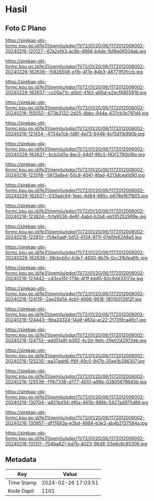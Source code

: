 # Hasil

## Foto C Plano

https://sirekap-obj-formc.kpu.go.id/fe31/pemilu/pdpr/11/72/01/20/06/1172012006002-20240216-120127--67a2ef43-ac9b-4986-b4de-1bf6e06504ab.jpg

https://sirekap-obj-formc.kpu.go.id/fe31/pemilu/pdpr/11/72/01/20/06/1172012006002-20240226-162636--15826508-e11b-4f7e-84b3-48771ff2fccb.jpg

https://sirekap-obj-formc.kpu.go.id/fe31/pemilu/pdpr/11/72/01/20/06/1172012006002-20240226-162637--cc00a71c-a5b0-4163-a95d-e2ecf6855919.jpg

https://sirekap-obj-formc.kpu.go.id/fe31/pemilu/pdpr/11/72/01/20/06/1172012006002-20240216-155052--673b3122-2d25-4bbc-944a-437cb3e797d4.jpg

https://sirekap-obj-formc.kpu.go.id/fe31/pemilu/pdpr/11/72/01/20/06/1172012006002-20240216-121454--4734a7cb-fd8f-4e73-9448-4cf5d11b990b.jpg

https://sirekap-obj-formc.kpu.go.id/fe31/pemilu/pdpr/11/72/01/20/06/1172012006002-20240226-162637--bcb2a11e-8ec5-44d1-96c5-f83f2780b16e.jpg

https://sirekap-obj-formc.kpu.go.id/fe31/pemilu/pdpr/11/72/01/20/06/1172012006002-20240216-122018--5813a8e4-50c8-4041-8fad-4213dcea1d90.jpg

https://sirekap-obj-formc.kpu.go.id/fe31/pemilu/pdpr/11/72/01/20/06/1172012006002-20240226-162637--033adc94-1eec-4d94-885c-b678e167f805.jpg

https://sirekap-obj-formc.kpu.go.id/fe31/pemilu/pdpr/11/72/01/20/06/1172012006002-20240216-123824--fcfa9536-4e8f-4abd-b2b4-eb135252989e.jpg

https://sirekap-obj-formc.kpu.go.id/fe31/pemilu/pdpr/11/72/01/20/06/1172012006002-20240216-122810--f54e5adf-5d13-4134-971f-07e0fe6248a5.jpg

https://sirekap-obj-formc.kpu.go.id/fe31/pemilu/pdpr/11/72/01/20/06/1172012006002-20240226-162638--39cbcb5c-b3e7-4630-8b7b-0cc31b1ea6fc.jpg

https://sirekap-obj-formc.kpu.go.id/fe31/pemilu/pdpr/11/72/01/20/06/1172012006002-20240216-123442--c43ce15f-f73b-4f1f-bb85-82c9d433173e.jpg

https://sirekap-obj-formc.kpu.go.id/fe31/pemilu/pdpr/11/72/01/20/06/1172012006002-20240216-124119--2ae29d1d-4cb1-4998-9618-18016013912f.jpg

https://sirekap-obj-formc.kpu.go.id/fe31/pemilu/pdpr/11/72/01/20/06/1172012006002-20240216-124443--6ba24324-14a9-463a-ac22-2f735fca46c1.jpg

https://sirekap-obj-formc.kpu.go.id/fe31/pemilu/pdpr/11/72/01/20/06/1172012006002-20240216-124752--add51a9f-b302-4c2d-9efc-29e0242972eb.jpg

https://sirekap-obj-formc.kpu.go.id/fe31/pemilu/pdpr/11/72/01/20/06/1172012006002-20240216-125235--ea37add6-ff6f-49c0-947b-20ee1b296307.jpg

https://sirekap-obj-formc.kpu.go.id/fe31/pemilu/pdpr/11/72/01/20/06/1172012006002-20240216-125539--f1fb7338-d777-4001-a96b-03805678645b.jpg

https://sirekap-obj-formc.kpu.go.id/fe31/pemilu/pdpr/11/72/01/20/06/1172012006002-20240216-130704--a821bd34-df0a-465b-986b-5427ad975d89.jpg

https://sirekap-obj-formc.kpu.go.id/fe31/pemilu/pdpr/11/72/01/20/06/1172012006002-20240216-130957--df17683a-e3bd-4984-b3e2-ab4b2137584a.jpg

https://sirekap-obj-formc.kpu.go.id/fe31/pemilu/pdpr/11/72/01/20/06/1172012006002-20240216-131311--704ba621-bd7b-4023-9648-33e6c6c85306.jpg


## Metadata

| Key        | Value               |
| ---------- | ------------------- |
| Time Stamp | 2024-02-26 17:03:51 |
| Kode Dapil | 1101                |



